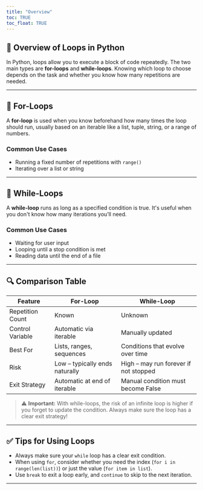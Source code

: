 ```yaml
---
title: "Overview"
toc: TRUE
toc_float: TRUE
---
```


## 🧭 Overview of Loops in Python

In Python, loops allow you to execute a block of code repeatedly. The two main types are **for-loops** and **while-loops**. Knowing which loop to choose depends on the task and whether you know how many repetitions are needed.

---

## 🔁 For-Loops

A **for-loop** is used when you know beforehand how many times the loop should run, usually based on an iterable like a list, tuple, string, or a range of numbers.


### Common Use Cases
- Running a fixed number of repetitions with `range()`
- Iterating over a list or string

---

## 🔄 While-Loops

A **while-loop** runs as long as a specified condition is true. It's useful when you don't know how many iterations you’ll need.



### Common Use Cases
- Waiting for user input
- Looping until a stop condition is met
- Reading data until the end of a file


---

## 🔍 Comparison Table

| Feature           | For-Loop                        | While-Loop                           |
|-------------------|----------------------------------|--------------------------------------|
| Repetition Count  | Known                           | Unknown                              |
| Control Variable  | Automatic via iterable          | Manually updated                     |
| Best For          | Lists, ranges, sequences        | Conditions that evolve over time     |
| Risk              | Low – typically ends naturally  | High – may run forever if not stopped |
| Exit Strategy     | Automatic at end of iterable    | Manual condition must become False   |

> ⚠️ **Important:** With while-loops, the risk of an infinite loop is higher if you forget to update the condition. Always make sure the loop has a clear exit strategy!

---

## ✅ Tips for Using Loops

- Always make sure your `while` loop has a clear exit condition.
- When using `for`, consider whether you need the index (`for i in range(len(list))`) or just the value (`for item in list`).
- Use `break` to exit a loop early, and `continue` to skip to the next iteration.

---

